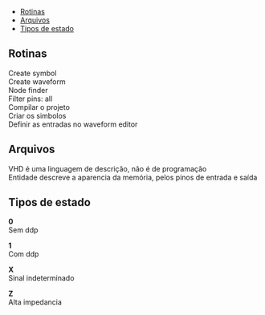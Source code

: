 - [Rotinas](#rotinas)
- [Arquivos](#arquivos)
- [Tipos de estado](#tipos-de-estado)

## Rotinas

Create symbol  
Create waveform  
Node finder  
Filter pins: all  
Compilar o projeto  
Criar os simbolos  
Definir as entradas no waveform editor  

## Arquivos 

VHD é uma linguagem de descrição, não é de programação  
Entidade descreve a aparencia da memória, pelos pinos de entrada e saída  

## Tipos de estado

**0**  
Sem ddp

**1**  
Com ddp

**X**  
Sinal indeterminado  

**Z**  
Alta impedancia  
